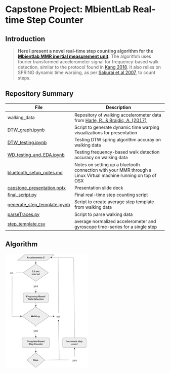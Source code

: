 # Capstone Project: MbientLab Real-time Step Counter

## Introduction

> **Here I present a novel real-time step counting algorithm for the [Mbientlab MMR inertial measurement unit](https://mbientlab.com/metamotionr/).**
> The algorithm uses fourier transformed accelerometer signal for frequency-based walk detection, similar to the protocol found in [Kang 2018](https://www.ncbi.nlm.nih.gov/pmc/articles/PMC5796454/).
> It also relies on SPRING dynamic time warping, as per [Sakurai et al 2007](https://www.dm.sanken.osaka-u.ac.jp/~yasushi/publications/spring-slides.pdf), to count steps.

## Repository Summary

|File|Description|
|---|---|
|walking_data|Repository of walking accelerometer data from [Harle, R., & Brajdic, A. (2017)](https://www.repository.cam.ac.uk/handle/1810/266947) |
|[DTW_graph.ipynb](DTW_graph.ipynb)|Script to generate dynamic time warping visualizations for presentation|
|[DTW_testing.ipynb](DTW_testing.ipynb)|Testing DTW spring algorithm accuray on walking data|
|[WD_testing_and_EDA.ipynb](WD_testing_and_EDA.ipynb)|Testing frequency-based walk detection accuracy on walking data|
|[bluetooth_setup_notes.md](bluetooth_setup_notes.md)|Notes on setting up a bluetooth connection with your MMR through a Linux Virtual machine running on top of OSX|
|[capstone_presentation.pptx](capstone_presentation.pptx)|Presentation slide deck|
|[final_script.py](final_script.py)|Final real-time step counting script|
|[generate_step_template.ipynb](generate_step_template.ipynb)|Script to create average step template from walking data|
|[parseTraces.py](parseTraces.py)|Script to parse walking data|
|[step_template.csv](step_template.csv)|average normalized accelerometer and gyroscope time-series for a single step|

## Algorithm

![](algo_pic.png)

